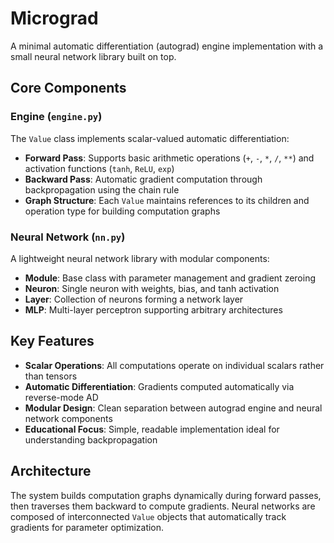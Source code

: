 # Micrograd

A minimal automatic differentiation (autograd) engine implementation with a small neural network library built on top.

## Core Components

### Engine (`engine.py`)

The `Value` class implements scalar-valued automatic differentiation:

- **Forward Pass**: Supports basic arithmetic operations (`+`, `-`, `*`, `/`, `**`) and activation functions (`tanh`, `ReLU`, `exp`)
- **Backward Pass**: Automatic gradient computation through backpropagation using the chain rule
- **Graph Structure**: Each `Value` maintains references to its children and operation type for building computation graphs

### Neural Network (`nn.py`)

A lightweight neural network library with modular components:

- **Module**: Base class with parameter management and gradient zeroing
- **Neuron**: Single neuron with weights, bias, and tanh activation
- **Layer**: Collection of neurons forming a network layer
- **MLP**: Multi-layer perceptron supporting arbitrary architectures

## Key Features

- **Scalar Operations**: All computations operate on individual scalars rather than tensors
- **Automatic Differentiation**: Gradients computed automatically via reverse-mode AD
- **Modular Design**: Clean separation between autograd engine and neural network components
- **Educational Focus**: Simple, readable implementation ideal for understanding backpropagation

## Architecture

The system builds computation graphs dynamically during forward passes, then traverses them backward to compute gradients. Neural networks are composed of interconnected `Value` objects that automatically track gradients for parameter optimization.